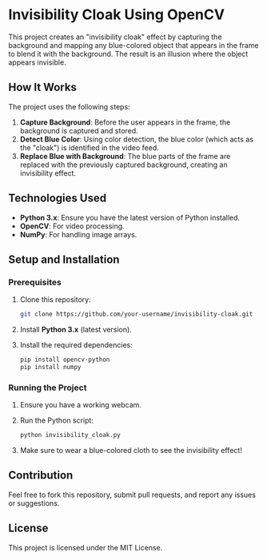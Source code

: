 
# Invisibility Cloak Using OpenCV

This project creates an "invisibility cloak" effect by capturing the background and mapping any blue-colored object that appears in the frame to blend it with the background. The result is an illusion where the object appears invisible.

## How It Works
The project uses the following steps:
1. **Capture Background**: Before the user appears in the frame, the background is captured and stored.
2. **Detect Blue Color**: Using color detection, the blue color (which acts as the "cloak") is identified in the video feed.
3. **Replace Blue with Background**: The blue parts of the frame are replaced with the previously captured background, creating an invisibility effect.

## Technologies Used
- **Python 3.x**: Ensure you have the latest version of Python installed.
- **OpenCV**: For video processing.
- **NumPy**: For handling image arrays.

## Setup and Installation

### Prerequisites
1. Clone this repository:
   ```bash
   git clone https://github.com/your-username/invisibility-cloak.git
   ```
2. Install **Python 3.x** (latest version).

3. Install the required dependencies:
   ```bash
   pip install opencv-python
   pip install numpy
   ```

### Running the Project
1. Ensure you have a working webcam.
2. Run the Python script:
   ```bash
   python invisibility_cloak.py
   ```

3. Make sure to wear a blue-colored cloth to see the invisibility effect!

## Contribution
Feel free to fork this repository, submit pull requests, and report any issues or suggestions.

## License
This project is licensed under the MIT License.
